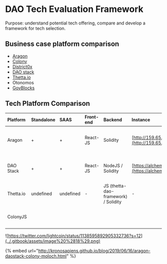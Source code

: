 # DAO Tech Evaluation Framework

Purpose: understand potential tech offering, compare and develop a framework for tech selection.

## Business case platform comparison

* [Aragon](https://aragon.org/)
* [Colony](https://colony.io/)
* [District0x](https://district0x.io/) 
* [DAO stack](https://daostack.io/) 
* [Thetta.io](https://web.thetta.io/) 
* Otonomos 
* [GovBlocks](https://govblocks.io/) 

## Tech Platform Comparison

| Platform | Standalone | SAAS | Front-end | Backend | Instance | Custom token | Voting | Finance | 3rd party apps | License | Comment |
| :--- | :--- | :--- | :--- | :--- | :--- | :--- | :--- | :--- | :--- | :--- | :--- |
| Aragon | + | + | React-JS | Solidity | [http://159.65.91.252:3000](http://159.65.91.252:3000/#/) | TBC | + | + | Announced | AGPL-3.0 | App, no docs, no backend, everything is on smart contracts |
| DAO Stack | + | + | React-JS | NodeJS / Solidity | [https://alchemy.daostack.io/](https://alchemy.daostack.io/) | - | + | - | + | GPL-3.0 | App has only governance capability now, has backend, no docs. |
| Thetta.io | undefined | undefined | - | JS \(thetta-dao-framework\) / Solidity | - | undefined | undefined | undefined | undefined | MIT | It's a framework. No docs. |
| ColonyJS |  |  |  |  |  |  |  |  |  |  | It's a framework. Good documentation. |



![https://twitter.com/lightcoin/status/1138595892905332736?s=12](../.gitbook/assets/image%20%2818%29.png)

{% embed url="http://kronosapiens.github.io/blog/2019/06/16/aragon-daostack-colony-moloch.html" %}



